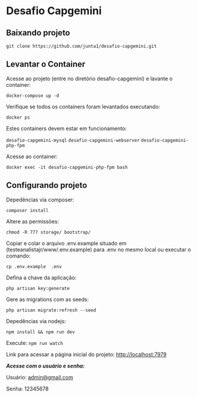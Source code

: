 # Desafio Capgemini

## Baixando projeto

`git clone https://github.com/junta1/desafio-capgemini.git`

## Levantar o Container

Acesse ao projeto (entre no diretório desafio-capgemini) e lavante o container: 

`docker-compose up -d`

Verifique se todos os containers foram levantados executando:

`docker ps`

Estes containers devem estar em funcionamento:

`desafio-capgemini-mysql`
`desafio-capgemini-webserver`
`desafio-capgemini-php-fpm`

Acesse ao container: 

`docker exec -it desafio-capgemini-php-fpm bash`

## Configurando projeto

Depedências via composer:

`composer install`

Altere as permissões:

`chmod -R 777 storage/ bootstrap/`

Copiar e colar o arquivo .env.example 
situado em (testeanalistajr/www/.env.example) para .env no mesmo local ou executar o comando:

`cp .env.example  .env`

Defina a chave da aplicação:

`php artisan key:generate`

Gere as migrations com as seeds:

`php artisan migrate:refresh --seed`

Depedências via nodejs:

`npm install && npm run dev`

Execute:
`npm run watch` 

Link para acessar a página inicial do projeto: <http://localhost:7979>

***Acesse com o usuário e senha:***

Usuário: admin@gmail.com

Senha: 12345678
